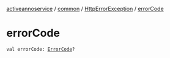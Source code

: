 [activeannoservice](../../index.md) / [common](../index.md) / [HttpErrorException](index.md) / [errorCode](./error-code.md)

# errorCode

`val errorCode: `[`ErrorCode`](../-error-code/index.md)`?`
